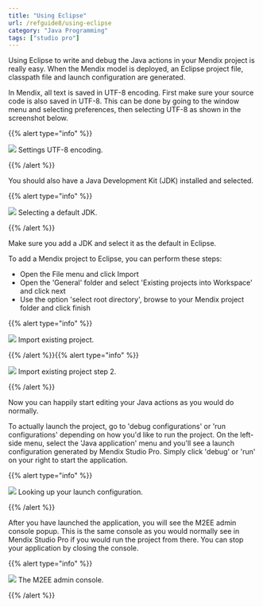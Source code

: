 ```yaml
---
title: "Using Eclipse"
url: /refguide8/using-eclipse
category: "Java Programming"
tags: ["studio pro"]
---
```


Using Eclipse to write and debug the Java actions in your Mendix project is really easy. When the Mendix model is deployed, an Eclipse project file, classpath file and launch configuration are generated.

In Mendix, all text is saved in UTF-8 encoding. First make sure your source code is also saved in UTF-8\. This can be done by going to the window menu and selecting preferences, then selecting UTF-8 as shown in the screenshot below.

{{% alert type="info" %}}

![](attachments/java-programming/918120.png)
Settings UTF-8 encoding.

{{% /alert %}}

You should also have a Java Development Kit (JDK) installed and selected.

{{% alert type="info" %}}

![](attachments/java-programming/918186.png)
Selecting a default JDK.

{{% /alert %}}

Make sure you add a JDK and select it as the default in Eclipse.

To add a Mendix project to Eclipse, you can perform these steps:

*   Open the File menu and click Import
*   Open the 'General' folder and select 'Existing projects into Workspace' and click next
*   Use the option 'select root directory', browse to your Mendix project folder and click finish

{{% alert type="info" %}}

![](attachments/java-programming/917580.png)
Import existing project.

{{% /alert %}}{{% alert type="info" %}}

![](attachments/java-programming/917527.png)
Import existing project step 2.

{{% /alert %}}

Now you can happily start editing your Java actions as you would do normally.

To actually launch the project, go to 'debug configurations' or 'run configurations' depending on how you'd like to run the project. On the left-side menu, select the 'Java application' menu and you'll see a launch configuration generated by Mendix Studio Pro. Simply click 'debug' or 'run' on your right to start the application.

{{% alert type="info" %}}

![](attachments/java-programming/917586.png)
Looking up your launch configuration.

{{% /alert %}}

After you have launched the application, you will see the M2EE admin console popup. This is the same console as you would normally see in Mendix Studio Pro if you would run the project from there. You can stop your application by closing the console.

{{% alert type="info" %}}

![](attachments/java-programming/917582.png)
The M2EE admin console.

{{% /alert %}}
